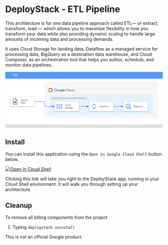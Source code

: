 # DeployStack - ETL Pipeline 

This architecture is for one data pipeline approach called 
ETL— or extract, transform, load — which allows you to maximize flexibility 
in how you transform your data while also providing dynamic scaling to 
handle large amounts of incoming data and processing demands. 
 
It uses Cloud Storage for landing data, Dataflow as a managed service 
for processing data, BigQuery as a destination data warehouse, and 
Cloud Composer, as an orchestration tool that helps you 
author, schedule, and monitor data pipelines.

![ETL Pipeline architecture](/architecture.png)

## Install
You can install this application using the `Open in Google Cloud Shell` button 
below. 

<a href="https://ssh.cloud.google.com/cloudshell/editor?cloudshell_git_repo=https%3A%2F%2Fgithub.com%2FGoogleCloudPlatform%2Fdeploystack-etl-pipeline&shellonly=true&cloudshell_image=gcr.io/ds-artifacts-cloudshell/deploystack_custom_image" target="_new">
        <img alt="Open in Cloud Shell" src="https://gstatic.com/cloudssh/images/open-btn.svg">
</a>

Clicking this link will take you right to the DeployStack app, running in your 
Cloud Shell environment. It will walk you through setting up your architecture.  

## Cleanup 
To remove all billing components from the project
1. Typing `deploystack uninstall`

This is not an official Google product.
